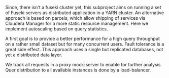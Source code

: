 Since, there isn't a fuseki cluster yet, this subproject aims on running
a set of Fuseki servers as distributed application in a YARN cluster. 
An alternative approach is based on parcels, which allow shipping of services
via Cloudera Manager for a more static resource management. Here we implement
autoscaling based on query statistics.

A first goal is to provide a better performance for a high query throughput
on a rather small dataset but for many concurrent users. Fault tolerance is
a great side effect. This approach uses a single but replicated databases, not
yet a distributed data layer. 

We track all requests in a proxy mock-server to enable for further analysis. 
Quer distribution to all available instances is done by a load-balancer.
